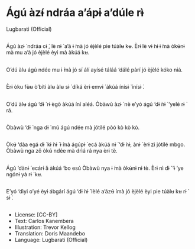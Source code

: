 # Ágú àzɨ́ ndráa a’ápɨ a’dúle rɨ̀
Lugbarati (Official)

##
Ágú àzɨ ́ ndráa cɨ ́, lè nɨ ́
a’á ɨ ́mà jó èjèlé pie
túàlʉ kʉ.
Èrɨ lè vɨ ́nɨ ɨ ́mà òkʉ́nɨ mà
mu a’á jó èjèlé èyi mà
àkúá kʉ.


##
O’dú àlʉ ágú ndée mu
ɨ ́mà jó sí álí ayísé táláá
‘dálé pàrí jó èjèlé kóko
nɨá.


##
Èrɨ òku fʉ̀ʉ ò’bíti àlʉ àlʉ
sɨ ̀ díká èrɨ emvɨ ́ àkúá
ínísɨ ̀ ínísɨ ̀.


##
O’dú àlʉ ágú ‘dɨ ̀ rɨ ègò
àkúá íní aléá.
Òbàwù àzɨ ́ nè e’yó ágú
‘dɨ ̀nɨ ́ ‘yelé rɨ ̀ rá.


##
Òbàwù ‘dɨ ̀ nga dɨ ́ mú
ágú ndée mà jótilé pòó
kò kò kò.


##
Òkʉ́ ‘dàa egá dɨ ́ kɨ ́nɨ ̀ ɨ ́mà
ágúpɨ ́ ecá àkúá nɨ ̀ ‘dɨ ́nɨ,
ànɨ ́ èrɨ zì jótilé mbgo.
Òbàwù nga zǒ òkʉ́ ndée
mà drìá rá nya èrɨ tè.


##
Ágú ‘dànɨ ́ ecárɨ ̀á àkúá
‘bo esú Òbàwù nya ɨ ́mà
òkʉ́nɨ nɨ tè.
Èrɨ nì dɨ ́ ‘ɨ ‘ye ngónɨ yà rɨ ̀
kʉ.


##
E’yó ‘dìyi o’yé èyɨ
ábgárí ágú ‘dɨ ̀nɨ ́ lèlé
a’ázʉ́ ímà jó èjèlé èyi
pie túàlʉ kʉ rɨ ̀ sɨ ̀.


##
* License: [CC-BY]
* Text: Carlos Kanembera
* Illustration: Trevor Kellog
* Translation: Doris Maandebo
* Language: Lugbarati (Official)

